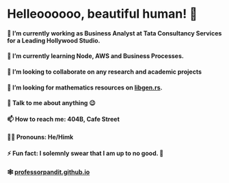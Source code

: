 # Helleoooooo, beautiful human! 👋


#### 🔭 I’m currently working as Business Analyst at Tata Consultancy Services for a Leading Hollywood Studio.

#### 🌱 I’m currently learning Node, AWS and Business Processes.

#### 👯 I’m looking to collaborate on any research and academic projects

#### 🤔 I’m looking for mathematics resources on [libgen.rs](https://libgen.rs).

#### 💬 Talk to me about anything 😉

#### 📫 How to reach me: 404B, Cafe Street

#### 🤷‍♀️ Pronouns: He/Himk

#### ⚡ Fun fact: I solemnly swear that I am up to no good. 🙂

#### 🕸 [professorpandit.github.io](professorpandit.github.io)
